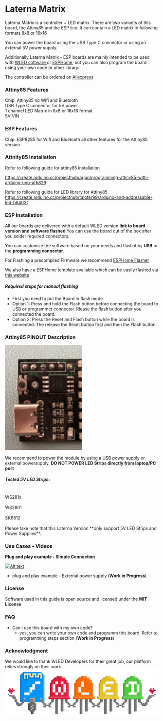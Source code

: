 <h1>Laterna Matrix</h1>

Laterna Matrix is a controller + LED matrix. There are two variants of this board, the Attiny85 and the ESP line.
It can contain a LED matrix in following formats 8x8 or 16x16

You can power the board using the USB Type C connector or using an external 5V power supply. 

Additionally Laterna Matrix - ESP boards are mainly intended to be used with [WLED software ](https://github.com/Aircoookie/WLED "WLED's Homepage") or [ESPHome](https://esphome.io), but you can also program the board using your own code or other library.

The controller can be ordered on [Aliexpress](https://de.aliexpress.com/store/1100075030?spm=a2g0o.detail.1000007.1.2ffd267fcF2rAb)<br>

<h3>Attiny85 Features</h3>
Chip:   Attiny85 no Wifi and Bluetooth
<br>USB Type C connector for 5V power
<br>1 channel LED Matrix in 8x8 or 16x16 format
<br>5V VIN

<h3>ESP Features</h3>
Chip:   ESP8285 for Wifi and Bluetooth
all other features for the Attiny85 version


<h3>Attnity85 Installation</h3>
Refer to following guide for attiny85 installation

https://create.arduino.cc/projecthub/arjun/programming-attiny85-with-arduino-uno-afb829

Refer to following guide for LED library for Attiny85
https://create.arduino.cc/projecthub/talofer99/arduino-and-addressable-led-b8403f

<h3>ESP Installation</h3>

All our boards are delivered with a default WLED version **link to board version and software flashed**.You can use the board out of the box after you solder required connectors.

You can customize the software based on your needs and flash it by **USB** or the **programming connector**.

For Flashing a precompiled Firmware we recommend [ESPHome Flasher](https://github.com/esphome/esphome-flasher/releases "ESPHome Flasher Releases")

We also have a ESPHome template available which can be easily flashed via [this website](https://planet-laterna.github.io/Laterna-ESPHome-template)

<h5>Required steps for manual flashing</h5>

* First you need to put the Board in flash mode
* Option 1: Press and hold the Flash button before connecting the board to USB or programmer connector. Rlease the flash button after you connected the board.
* Option 2: Press the Reset and Flash button while the board is connected. The release the Reset button first and then the Flash button.


<h3>Attiny85 PINOUT Description</h3>

<img src="/Photos/IMG_1288_Pinout.png" width="50%">


We recommend to power the module by using a USB power supply or external powersupply. **DO NOT POWER LED Strips directly from laptop/PC port**

<h5>Tested 5V LED Strips:</h5>
<br>WS281x</br>
<br>WS2801</br>
<br>SK6812</br>
<br>
Please take note that this Laterna Version **only support 5V LED Strips and Power Supplies**.


<h3>Use Cases - Videos</h3> 

**Plug and play example - Simple Connection**

[![Alt text](https://img.youtube.com/vi/jTaMgcbers8/0.jpg)](https://youtu.be/jTaMgcbers8)

* plug and play example - External power supply
(**Work in Progress**)

<h3>License</h3>

Software used in this guide is open source and licensed under the **MIT License**

<h3>FAQ</h3>

* Can I use this board with my own code?
  - yes, you can write your own code and programm this board. Refer to programming steps section
 (**Work in Progress**)

<h3>Acknowledgment</h3>

We would like to thank WLED Developers for their great job, our platform relies strongly on their work
[![Alt text](https://github.com/Aircoookie/WLED/blob/master/images/wled_logo_akemi.png)](https://github.com/Aircoookie/WLED)
